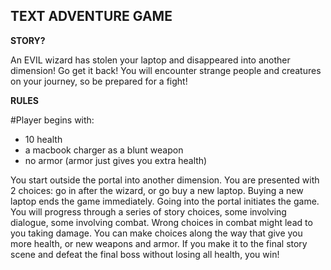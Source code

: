 ## TEXT ADVENTURE GAME

**STORY?**

An EVIL wizard has stolen your laptop and disappeared into another dimension! Go get it back! You will encounter strange people and creatures
on your journey, so be prepared for a fight!

**RULES**

#Player begins with:
- 10 health
- a macbook charger as a blunt weapon
- no armor (armor just gives you extra health)

You start outside the portal into another dimension. You are presented with 2 choices: go in after the wizard, or go buy a new laptop.
Buying a new laptop ends the game immediately. Going into the portal initiates the game. You will progress through a series of story choices,
some involving dialogue, some involving combat. Wrong choices in combat might lead to you taking damage. You can make choices along the way that
give you more health, or new weapons and armor. If you make it to the final story scene and defeat the final boss without losing all health, you win!
